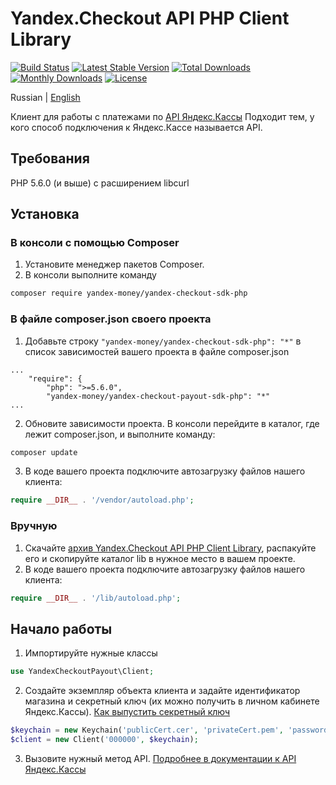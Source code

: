 # Yandex.Checkout API PHP Client Library

[![Build Status](https://travis-ci.org/yandex-money/yandex-checkout-sdk-php.svg?branch=master)](https://travis-ci.org/yandex-money/yandex-checkout-sdk-php)
[![Latest Stable Version](https://poser.pugx.org/yandex-money/yandex-checkout-sdk-php/v/stable)](https://packagist.org/packages/yandex-money/yandex-checkout-sdk-php)
[![Total Downloads](https://poser.pugx.org/yandex-money/yandex-checkout-sdk-php/downloads)](https://packagist.org/packages/yandex-money/yandex-checkout-sdk-php)
[![Monthly Downloads](https://poser.pugx.org/yandex-money/yandex-checkout-sdk-php/d/monthly)](https://packagist.org/packages/yandex-money/yandex-checkout-sdk-php)
[![License](https://poser.pugx.org/yandex-money/yandex-checkout-sdk-php/license)](https://packagist.org/packages/yandex-money/yandex-checkout-sdk-php)

Russian | [English](https://github.com/yandex-money/yandex-checkout-sdk-php/blob/master/README.en.md)

Клиент для работы с платежами по [API Яндекс.Кассы](https://kassa.yandex.ru/docs/checkout-api/)
Подходит тем, у кого способ подключения к Яндекс.Кассе называется API.

## Требования
PHP 5.6.0 (и выше) с расширением libcurl

## Установка
### В консоли с помощью Composer

1. Установите менеджер пакетов Composer.
2. В консоли выполните команду
```bash
composer require yandex-money/yandex-checkout-sdk-php
```

### В файле composer.json своего проекта
1. Добавьте строку `"yandex-money/yandex-checkout-sdk-php": "*"` в список зависимостей вашего проекта в файле composer.json
```
...
    "require": {
        "php": ">=5.6.0",
        "yandex-money/yandex-checkout-payout-sdk-php": "*"
...
```
2. Обновите зависимости проекта. В консоли перейдите в каталог, где лежит composer.json, и выполните команду:
```bash
composer update
```
3. В коде вашего проекта подключите автозагрузку файлов нашего клиента:
```php
require __DIR__ . '/vendor/autoload.php';
```

### Вручную

1. Скачайте [архив Yandex.Checkout API PHP Client Library](https://github.com/yandex-money/yandex-checkout-sdk-php/archive/master.zip), распакуйте его и скопируйте каталог lib в нужное место в вашем проекте.
2. В коде вашего проекта подключите автозагрузку файлов нашего клиента:
```php
require __DIR__ . '/lib/autoload.php'; 
```

## Начало работы

1. Импортируйте нужные классы
```php
use YandexCheckoutPayout\Client;
```
2. Создайте экземпляр объекта клиента и задайте идентификатор магазина и секретный ключ (их можно получить в личном кабинете Яндекс.Кассы). [Как выпустить секретный ключ](https://yandex.ru/support/checkout/payments/keys.html)
```php
$keychain = new Keychain('publicCert.cer', 'privateCert.pem', 'password');
$client = new Client('000000', $keychain);
```
3. Вызовите нужный метод API. [Подробнее в документации к API Яндекс.Кассы](https://kassa.yandex.ru/developers/api#%D1%81%D0%BE%D0%B7%D0%B4%D0%B0%D0%BD%D0%B8%D0%B5_%D0%BF%D0%BB%D0%B0%D1%82%D0%B5%D0%B6%D0%B0)
